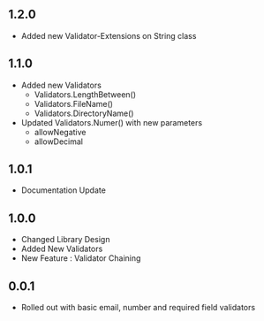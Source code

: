 ## 1.2.0

* Added new Validator-Extensions on String class

## 1.1.0

* Added new Validators
    - Validators.LengthBetween()
    - Validators.FileName()
    - Validators.DirectoryName()
* Updated Validators.Numer() with new parameters
    - allowNegative
    - allowDecimal

## 1.0.1

* Documentation Update

## 1.0.0

* Changed Library Design
* Added New Validators
* New Feature : Validator Chaining

## 0.0.1

* Rolled out with basic email, number and required field validators